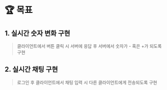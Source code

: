 # 🏆 목표

## 1. 실시간 숫자 변화 구현

> 클라이언트에서 버튼 클릭 시 서버에 응답 후 서버에서 숫자가 - 혹은 +가 되도록 구현

## 2. 실시간 채팅 구현

> 로그인 후 클라이언트에서 채팅 입력 시 다른 클라이언트에게 전송되도록 구현
